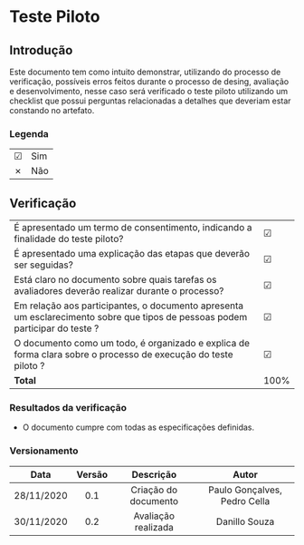 # Teste Piloto

## Introdução
Este documento tem como intuito demonstrar, utilizando do processo de verificação, possíveis erros feitos durante o processo de desing, avaliação e desenvolvimento, nesse caso será verificado o teste piloto utilizando um checklist que possui perguntas relacionadas a detalhes que deveriam estar constando no artefato.

### Legenda

|||
|:-|:-|
|☑| Sim|
|✗| Não|


## Verificação

|||
|:-|:-|
|É apresentado um termo de consentimento, indicando a finalidade do teste piloto?|☑|
|É apresentado uma explicação das etapas que deverão ser seguidas?|☑|
|Está claro no documento sobre quais tarefas os avaliadores deverão realizar durante o processo?|☑|
|Em relação aos participantes, o documento apresenta um esclarecimento sobre que tipos de pessoas podem participar do teste ?|☑|
|O documento como um todo, é organizado e explica de forma clara sobre o processo de execução do teste piloto ?|☑|
|**Total**|100%|

### Resultados da verificação
- O documento cumpre com todas as especificações definidas.

### Versionamento
|Data|Versão|Descrição|Autor|
|:-:|:-:|:-:|:-:|
|28/11/2020|0.1|Criação do documento|Paulo Gonçalves, Pedro Cella|
|30/11/2020|0.2|Avaliação realizada|Danillo Souza|